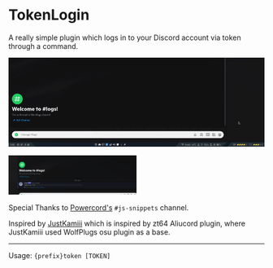 # TokenLogin
A really simple plugin which logs in to your Discord account via token through a command.

![Screenshot of Usage](https://raw.githubusercontent.com/c4p-n1ck/TokenLogin/main/screenshot_usage.gif)

<img alt="Screenshot after Usage" src="https://raw.githubusercontent.com/c4p-n1ck/TokenLogin/main/screenshot_after_usage.png" width="50%">

Special Thanks to [Powercord's](https://discord.gg/powercord) `#js-snippets` channel.

Inspired by [JustKamiii](https://github.com/FifiTheBulldog/token) which is inspired by zt64 Aliucord plugin, where JustKamiii used WolfPlugs osu plugin as a base.

---
Usage:
```{prefix}token [TOKEN]```
